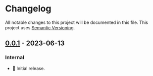 # Changelog

All notable changes to this project will be documented in this file.
This project uses [Semantic Versioning](https://semver.org/spec/v2.0.0.html).

## [0.0.1] - 2023-06-13

### Internal

- 🎉 Initial release.

[0.0.1]: https://github.com/sunsided/shared-files-rs/releases/tag/0.0.1
